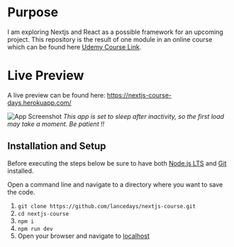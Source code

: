 
# Purpose
I am exploring Nextjs and React as a possible framework for an upcoming project. This repository is the result of one module in an online course which can be found here [Udemy Course Link](https://www.udemy.com/course/nextjs-react-the-complete-guide/).

# Live Preview
A live preview can be found here:
 https://nextjs-course-days.herokuapp.com/

![App Screenshot](https://i.ibb.co/dMtmB5X/next-events-screenshot.png)
*This app is set to sleep after inactivity, so the first load may take a moment. Be patient !!*  

## Installation and Setup
Before executing the steps below be sure to have both [Node.js LTS](https://nodejs.org/dist/v16.16.0/node-v16.16.0-x64.msi) and [Git](https://git-scm.com/download/win) installed.
 
Open a command line and navigate to a directory where you want to save the code.
 1. `git clone https://github.com/lancedays/nextjs-course.git`
 2. `cd nextjs-course`
 3. `npm i`
 4. `npm run dev`
 5. Open your browser and navigate to [localhost](localhost:3000)
